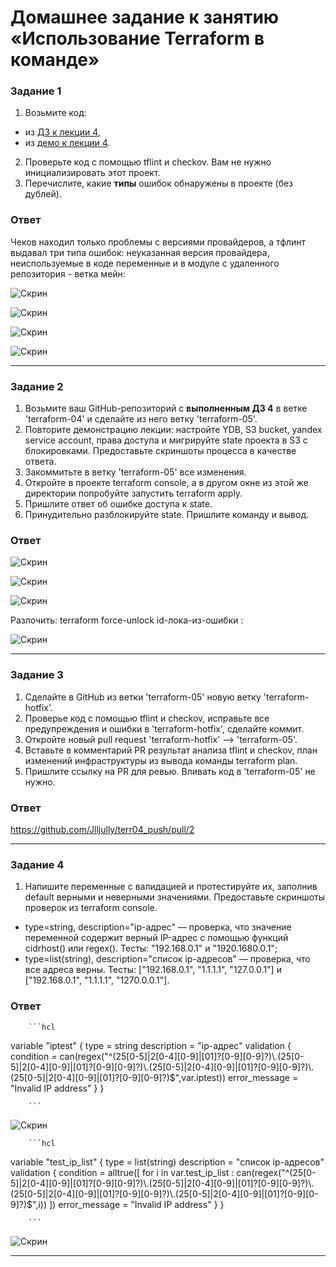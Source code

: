 # Домашнее задание к занятию «Использование Terraform в команде»

### Задание 1

1. Возьмите код:
- из [ДЗ к лекции 4](https://github.com/netology-code/ter-homeworks/tree/main/04/src),
- из [демо к лекции 4](https://github.com/netology-code/ter-homeworks/tree/main/04/demonstration1).
2. Проверьте код с помощью tflint и checkov. Вам не нужно инициализировать этот проект.
3. Перечислите, какие **типы** ошибок обнаружены в проекте (без дублей).

### Ответ

Чеков находил только проблемы с версиями провайдеров, а тфлинт выдавал три типа ошибок: неуказанная версия провайдера, неиспользуемые в коде переменные и в модуле с удаленного репозитория - ветка мейн:

![Скрин](https://github.com/Jlljully/terr05/blob/main/Untitled.png "1")

![Скрин](https://github.com/Jlljully/terr05/blob/main/Untitled4.png "1")

![Скрин](https://github.com/Jlljully/terr05/blob/main/Untitled3.png "1")

![Скрин](https://github.com/Jlljully/terr05/blob/main/Untitled1.png "1")


------

### Задание 2

1. Возьмите ваш GitHub-репозиторий с **выполненным ДЗ 4** в ветке 'terraform-04' и сделайте из него ветку 'terraform-05'.
2. Повторите демонстрацию лекции: настройте YDB, S3 bucket, yandex service account, права доступа и мигрируйте state проекта в S3 с блокировками. Предоставьте скриншоты процесса в качестве ответа.
3. Закоммитьте в ветку 'terraform-05' все изменения.
4. Откройте в проекте terraform console, а в другом окне из этой же директории попробуйте запустить terraform apply.
5. Пришлите ответ об ошибке доступа к state.
6. Принудительно разблокируйте state. Пришлите команду и вывод.

### Ответ

![Скрин](https://github.com/Jlljully/terr05/blob/main/Untitled8.png "1")

![Скрин](https://github.com/Jlljully/terr05/blob/main/Untitled9.png "1")

![Скрин](https://github.com/Jlljully/terr05/blob/main/Untitled10.png "1")

Разлочить: terraform force-unlock id-лока-из-ошибки :

![Скрин](https://github.com/Jlljully/terr05/blob/main/Untitled11.png "1")

------

### Задание 3  

1. Сделайте в GitHub из ветки 'terraform-05' новую ветку 'terraform-hotfix'.
2. Проверье код с помощью tflint и checkov, исправьте все предупреждения и ошибки в 'terraform-hotfix', сделайте коммит.
3. Откройте новый pull request 'terraform-hotfix' --> 'terraform-05'. 
4. Вставьте в комментарий PR результат анализа tflint и checkov, план изменений инфраструктуры из вывода команды terraform plan.
5. Пришлите ссылку на PR для ревью. Вливать код в 'terraform-05' не нужно.

### Ответ

https://github.com/Jlljully/terr04_push/pull/2

------

### Задание 4

1. Напишите переменные с валидацией и протестируйте их, заполнив default верными и неверными значениями. Предоставьте скриншоты проверок из terraform console. 

- type=string, description="ip-адрес" — проверка, что значение переменной содержит верный IP-адрес с помощью функций cidrhost() или regex(). Тесты:  "192.168.0.1" и "1920.1680.0.1";
- type=list(string), description="список ip-адресов" — проверка, что все адреса верны. Тесты:  ["192.168.0.1", "1.1.1.1", "127.0.0.1"] и ["192.168.0.1", "1.1.1.1", "1270.0.0.1"].

### Ответ


		```hcl
  variable "iptest" {
    type          = string
    description   = "ip-адрес"
    validation {
        condition = can(regex("^(25[0-5]|2[0-4][0-9]|[01]?[0-9][0-9]?)\\.(25[0-5]|2[0-4][0-9]|[01]?[0-9][0-9]?)\\.(25[0-5]|2[0-4][0-9]|[01]?[0-9][0-9]?)\\.(25[0-5]|2[0-4][0-9]|[01]?[0-9][0-9]?)$",var.iptest))
        error_message = "Invalid IP address"
    }
}

		```

![Скрин](https://github.com/Jlljully/terr05/blob/main/Untitled13.png "1")

  
		```hcl
variable "test_ip_list" {
    type          = list(string)
    description   = "список ip-адресов"
    validation {
        condition =  alltrue([
        for i in var.test_ip_list : can(regex("^(25[0-5]|2[0-4][0-9]|[01]?[0-9][0-9]?)\\.(25[0-5]|2[0-4][0-9]|[01]?[0-9][0-9]?)\\.(25[0-5]|2[0-4][0-9]|[01]?[0-9][0-9]?)\\.(25[0-5]|2[0-4][0-9]|[01]?[0-9][0-9]?)$",i))
        ])
        error_message = "Invalid IP address"
    }
}

		```
  
![Скрин](https://github.com/Jlljully/terr05/blob/main/Untitled14.png "1")

------

